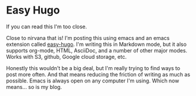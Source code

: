 # Easy Hugo


If you can read this I'm too close.

<!--more-->

Close to nirvana that is! I'm posting this using emacs and an emacs extension called [easy-hugo](https://github.com/masasam/emacs-easy-hugo). I'm writing this in Markdown mode, but it also supports org-mode, HTML, AsciiDoc, and a number of other major modes. Works with S3, github, Google cloud storage, etc. 

Honestly this wouldn't be a big deal, but I'm really trying to find ways to post more often. And that means reducing the friction of writing as much as possible. Emacs is always open on any computer I'm using. Which now means... so is my blog. 

